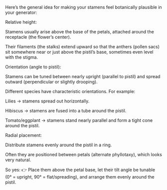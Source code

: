 Here’s the general idea for making your stamens feel botanically plausible in your generator:

Relative height:

Stamens usually arise above the base of the petals, attached around the receptacle (the flower’s center).

Their filaments (the stalks) extend upward so that the anthers (pollen sacs) sit somewhere near or just above the pistil’s base, sometimes even level with the stigma.

Orientation (angle to pistil):

Stamens can be tuned between nearly upright (parallel to pistil) and spread outward (perpendicular or slightly drooping).

Different species have characteristic orientations. For example:

Lilies → stamens spread out horizontally.

Hibiscus → stamens are fused into a tube around the pistil.

Tomato/eggplant → stamens stand nearly parallel and form a tight cone around the pistil.

Radial placement:

Distribute stamens evenly around the pistil in a ring.

Often they are positioned between petals (alternate phyllotaxy), which looks very natural.

So yes:
👉 Place them above the petal base, let their tilt angle be tunable (0° = upright, 90° = flat/spreading), and arrange them evenly around the pistil.